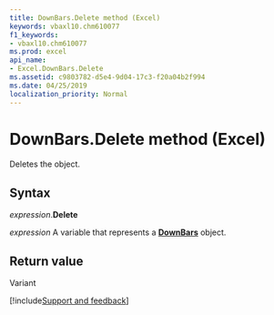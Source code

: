 ```yaml
---
title: DownBars.Delete method (Excel)
keywords: vbaxl10.chm610077
f1_keywords:
- vbaxl10.chm610077
ms.prod: excel
api_name:
- Excel.DownBars.Delete
ms.assetid: c9803782-d5e4-9d04-17c3-f20a04b2f994
ms.date: 04/25/2019
localization_priority: Normal
---
```



# DownBars.Delete method (Excel)

Deletes the object.


## Syntax

_expression_.**Delete**

_expression_ A variable that represents a **[DownBars](excel.downbars(object).md)** object.


## Return value

Variant



[!include[Support and feedback](~/includes/feedback-boilerplate.md)]